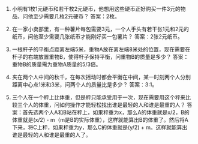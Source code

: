 1. 小明有1枚1元硬币和若干枚2元硬币，他想用这些硬币正好购买一件3元的物品，问他至少需要几枚2元硬币？
答案：2枚。

2. 在一家小卖部里，有一种薯片每包需要3元，一个人手头有若干张1元和2元的纸币，问他至少需要几张纸币才能刚好买一包薯片？
答案：2张2元纸币。

3. 一根杆子的平衡点距离左端5米，重物A放在离左端8米处的位置，现在需要在杆子的右端放置重物B，使得杆子保持平衡，问重物B的质量是多少？
答案：重物B的质量需为重物A质量的5/3倍。

4. 夹在两个人中间的秋千，在每次摇动时都会平衡在中间，某一时刻两个人分别距离中心点1米和3米，问两个人的质量比是多少？
答案：3:1。

5. 三个人在一个秤上比体重，但是秤只能承受用于一次，现在需要用这个秤来比较三个人的体重，问如何操作才能轻松找出谁是最轻的人和谁是最重的人？
答案：首先选两个人A和B站在秤上，如果秤重为x，那么A的体重就是x/2，B的体重就是(x/2) - m（m是B的实际体重），这样就能算出B的体重了。然后将A下来，将C上秤，如果秤重为y，那么C的体重就是(y/2) + m。这样就能算出谁是最轻的人和谁是最重的人了。